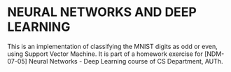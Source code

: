 # NEURAL NETWORKS AND DEEP LEARNING
This is an implementation of classifying the MNIST digits as odd or even, using Support Vector Machine. It is part of a homework exercise for [NDM-07-05] Neural Networks - Deep Learning course of CS Department, AUTh.
